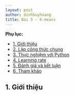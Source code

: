 ```yaml
---
layout: post
author: dinhhuyhoang
title: Bài 5 - K-means
---
```


**Phụ lục:**

- [1. Giới thiệu](#1-introduction)
- [2. Lập công thức chung](#2-generalization)
- [3. Thực nghiệm với Python](#3-coding)
- [4. Learning rate](#4-learning-rate)
- [5. Đánh giá và kết luận](#5-evaluation)
- [6. Tham khảo](#6-references)

<a name="1-introduction"></a>

## 1. Giới thiệu

